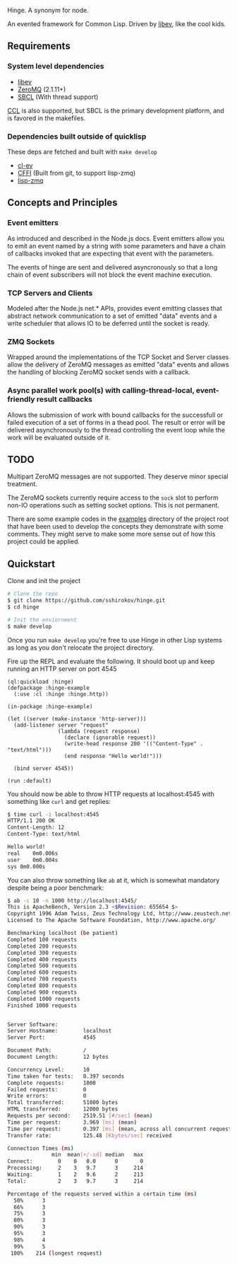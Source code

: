 Hinge. A synonym for node.

An evented framework for Common Lisp.
Driven by [libev](http://software.schmorp.de/pkg/libev.html), like the cool kids.

## Requirements

### System level dependencies

* [libev](http://software.schmorp.de/pkg/libev.html)
* [ZeroMQ](http://www.zeromq.org/) (2.1.11+)
* [SBCL](http://www.sbcl.org/) (With thread support)

[CCL](http://ccl.clozure.com/) is also supported, but SBCL is the
primary development platform, and is favored in the makefiles.

### Dependencies built outside of quicklisp

These deps are fetched and built with `make develop`

* [cl-ev](https://github.com/sbryant/cl-ev)
* [CFFI](http://common-lisp.net/project/cffi/) (Built from git, to support lisp-zmq)
* [lisp-zmq](https://github.com/galdor/lisp-zmq)

## Concepts and Principles

### Event emitters

As introduced and described in the Node.js docs. Event emitters
allow you to emit an event named by a string with some parameters
and have a chain of callbacks invoked that are expecting that
event with the parameters.

The events of hinge are sent and delivered asyncronously
so that a long chain of event subscribers will not block the event
machine execution.

### TCP Servers and Clients

Modeled after the Node.js net.* APIs, provides event emitting
classes that abstract network communication to a set of emitted
"data" events and a write scheduler that allows IO to be deferred
until the socket is ready.

### ZMQ Sockets

Wrapped around the implementations of the TCP Socket and Server classes
allow the delivery of ZeroMQ messages as emitted "data" events and allows
the handling of blocking ZeroMQ socket sends with a callback.

### Async parallel work pool(s) with calling-thread-local, event-friendly result callbacks

Allows the submission of work with bound callbacks for the successfull or
failed execution of a set of forms in a thead pool. The result or error
will be delivered asynchronously to the thread controlling the event loop
while the work will be evaluated outside of it.

## TODO

Multipart ZeroMQ messages are not supported. They deserve minor special treatment.

The ZeroMQ sockets currently require access to the `sock` slot to perform non-IO operations such
as setting socket options. This is not permanent.

There are some example codes in the [examples](https://github.com/sshirokov/hinge/tree/master/examples)
directory of the project root that have been used to develop the concepts they demonstrate with some
comments. They might serve to make some more sense out of how this project could be applied.

## Quickstart

Clone and init the project

```sh
# Clone the repo
$ git clone https://github.com/sshirokov/hinge.git
$ cd hinge

# Init the enviornment
$ make develop
```

Once you run `make develop` you're free to use Hinge in other
Lisp systems as long as you don't relocate the project directory.

Fire up the REPL and evaluate the following.
It should boot up and keep running an HTTP server on port 4545

```common-lisp
(ql:quickload :hinge)
(defpackage :hinge-example
  (:use :cl :hinge :hinge.http))

(in-package :hinge-example)

(let ((server (make-instance 'http-server)))
  (add-listener server "request"
                (lambda (request response)
                  (declare (ignorable request))
                  (write-head response 200 '(("Content-Type" . "text/html")))
                  (end response "Hello world!")))

  (bind server 4545))

(run :default)
```

You should now be able to throw HTTP requests at localhost:4545 with something
like `curl` and get replies:

```sh
$ time curl -i localhost:4545
HTTP/1.1 200 OK
Content-Length: 12
Content-Type: text/html

Hello world!
real	0m0.006s
user	0m0.004s
sys	0m0.000s
```

You can also throw something like `ab` at it,
which is somewhat mandatory despite being a poor benchmark:

```sh
$ ab -c 10 -n 1000 http://localhost:4545/
This is ApacheBench, Version 2.3 <$Revision: 655654 $>
Copyright 1996 Adam Twiss, Zeus Technology Ltd, http://www.zeustech.net/
Licensed to The Apache Software Foundation, http://www.apache.org/

Benchmarking localhost (be patient)
Completed 100 requests
Completed 200 requests
Completed 300 requests
Completed 400 requests
Completed 500 requests
Completed 600 requests
Completed 700 requests
Completed 800 requests
Completed 900 requests
Completed 1000 requests
Finished 1000 requests


Server Software:
Server Hostname:        localhost
Server Port:            4545

Document Path:          /
Document Length:        12 bytes

Concurrency Level:      10
Time taken for tests:   0.397 seconds
Complete requests:      1000
Failed requests:        0
Write errors:           0
Total transferred:      51000 bytes
HTML transferred:       12000 bytes
Requests per second:    2519.51 [#/sec] (mean)
Time per request:       3.969 [ms] (mean)
Time per request:       0.397 [ms] (mean, across all concurrent requests)
Transfer rate:          125.48 [Kbytes/sec] received

Connection Times (ms)
              min  mean[+/-sd] median   max
Connect:        0    0   0.0      0       0
Processing:     2    3   9.7      3     214
Waiting:        1    2   9.6      2     213
Total:          2    3   9.7      3     214

Percentage of the requests served within a certain time (ms)
  50%      3
  66%      3
  75%      3
  80%      3
  90%      3
  95%      3
  98%      4
  99%      5
 100%    214 (longest request)
```